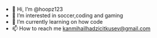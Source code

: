 - 👋 Hi, I’m @hoopz123 
- 👀 I’m interested in soccer,coding and gaming
- 🌱 I’m currently learning on how code
- 📫 How to reach me  kanmihailhadzicitkusev@gmail.com

<!---
hoopz123/hoopz123 is a ✨ special ✨ repository because its `README.md` (this file) appears on your GitHub profile.
You can click the Preview link to take a look at your changes.
--->
